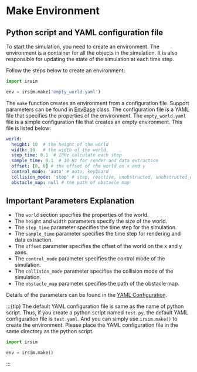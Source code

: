 Make Environment
=======

## Python script and YAML configuration file

To start the simulation, you need to create an environment. The environment is a container for all the objects in the simulation. It is also responsible for updating the state of the simulation at each time step.

Follow the steps below to create an environment:

```python
import irsim

env = irsim.make('empty_world.yaml')
```

The `make` function creates an environment from a configuration file. Support parameters can be found in [EnvBase](#irsim.env.env_base.EnvBase) class. The configuration file is a YAML file that specifies the properties of the environment. The `empty_world.yaml` file is a simple configuration file that creates an empty environment. This file is listed below:

```yaml
world:
  height: 10  # the height of the world
  width: 10   # the width of the world
  step_time: 0.1  # 10Hz calculate each step
  sample_time: 0.1  # 10 Hz for render and data extraction 
  offset: [0, 0] # the offset of the world on x and y 
  control_mode: 'auto' # auto, keyboard
  collision_mode: 'stop' # stop, reactive, unobstructed, unobstructed_obstacles
  obstacle_map: null # the path of obstacle map
```

## Important Parameters Explanation 

- The `world` section specifies the properties of the world. 
- The `height` and `width` parameters specify the size of the world. 
- The `step_time` parameter specifies the time step for the simulation. 
- The `sample_time` parameter specifies the time step for rendering and data extraction. 
- The `offset` parameter specifies the offset of the world on the x and y axes. 
- The `control_mode` parameter specifies the control mode of the simulation. 
- The `collision_mode` parameter specifies the collision mode of the simulation. 
- The `obstacle_map` parameter specifies the path of the obstacle map. 

Details of the parameters can be found in the [YAML Configuration](#../yaml_config/configuration/).

:::{tip}
The default YAML configuration file is same as the name of python script. Thus, if you create a python script named `test.py`, the default YAML configuration file is `test.yaml`. And you can simply use `irsim.make()` to create the environment. Please place the YAML configuration file in the same directory as the python script.

```python
import irsim

env = irsim.make()
```
:::

